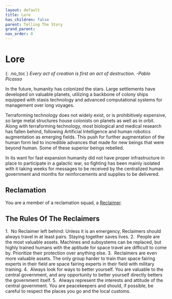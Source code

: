 ```yaml
---
layout: default
title: Lore
has_children: false
parent: Telling The Story
grand_parent: 
nav_order: 0
---
```

# Lore
{: .no_toc }
*Every act of creation is first an act of destruction. -Pablo Picasso*

In the future, humanity has colonized the stars. Large settlements have developed on valuable planets, utilizing a backbone of colony ships equipped with stasis technology and advanced computational systems for management over long voyages. 

Terraforming technology does not widely exist, or is prohibitively expensive, so large metal structures house colonists on planets as well as in orbit. Along with terraforming technology, most biological and medical research has fallen behind, following Artificial Intelligence and human robotics augmentation as emerging fields. This push for further augmentation of the human form led to incredible advances that made for new beings that were beyond human. Some of these superior beings rebelled.

In its want for fast expansion humanity did not have proper infrastructure in place to participate in a galactic war, so fighting has been mainly isolated with it taking weeks for messages to be received by the centralized human government and months for reinforcements and supplies to be delivered.

## Reclamation
You are a member of a reclamation squad, a [Reclaimer](Game/Terms-And-Jargon#Reclaimers).

## The Rules Of The Reclaimers
1.  No Reclaimer left behind: Unless it is an emergency, Reclaimers should always travel in at least pairs. Staying together saves lives.
2.  People are the most valuable assets. Machines and subsystems can be replaced, but highly trained humans with the aptitude for space travel are difficult to come by. Prioritize their protection over anything else.
3.  Reclaimers are even more valuable assets. The only group harder to train than space fairing experts in their field are space fairing experts in their field with military training.
4.  Always look for ways to better yourself. You are valuable to the central government, and any opportunity to better yourself directly betters the government itself.
5.  Always represent the interests and attitude of the central government. You are peacekeepers and should, if possible, be careful to respect the places you go and the local customs.